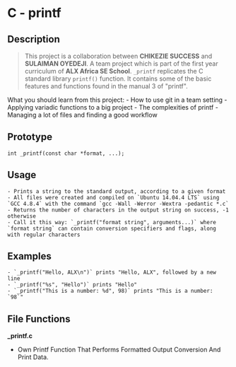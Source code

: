 # C - printf

## Description

> This project is a collaboration between **CHIKEZIE SUCCESS** and **SULAIMAN OYEDEJI**. A team project which is part of the first year curriculum of **ALX Africa SE School**. `_printf` replicates the C standard library `printf()` function. It contains some of the basic features and functions found in the manual 3 of "printf". 


What you should learn from this project:
    - How to use git in a team setting
    - Applying variadic functions to a big project
    - The complexities of printf
    - Managing a lot of files and finding a good workflow

## Prototype
`int _printf(const char *format, ...);` 

## Usage
    - Prints a string to the standard output, according to a given format
    - All files were created and compiled on `Ubuntu 14.04.4 LTS` using `GCC 4.8.4` with the command `gcc -Wall -Werror -Wextra -pedantic *.c`
    - Returns the number of characters in the output string on success, -1 otherwise
    - Call it this way: `_printf("format string", arguments...)` where `format string` can contain conversion specifiers and flags, along with regular characters

## Examples
    - `_printf("Hello, ALX\n")` prints "Hello, ALX", followed by a new line
    - `_printf("%s", "Hello")` prints "Hello"
    - `_printf("This is a number: %d", 98)` prints "This is a number: `98`"


## File Functions

**_printf.c**
- Own Printf Function That Performs Formatted Output Conversion And Print Data.


